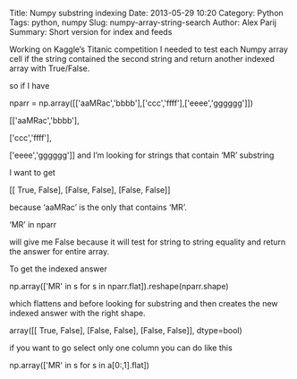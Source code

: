 Title: Numpy substring indexing
Date: 2013-05-29 10:20
Category: Python
Tags: python, numpy
Slug: numpy-array-string-search
Author: Alex Parij
Summary: Short version for index and feeds

Working on Kaggle’s Titanic competition I needed to test each Numpy array cell if the string contained the second string and return another indexed array with True/False.

so if I have

nparr = np.array([['aaMRac','bbbb'],['ccc','ffff'],['eeee','gggggg']])

[['aaMRac','bbbb'],

['ccc','ffff'],

['eeee','gggggg']]
and I’m looking for strings that contain ‘MR’ substring

I want to get

[[ True, False],
[False, False],
[False, False]]

because ‘aaMRac’  is the only that contains ‘MR’.

‘MR’ in nparr

will give me False because it will test for string to string equality and return the answer for entire array.

To get the indexed answer

np.array(['MR' in s for s in nparr.flat]).reshape(nparr.shape)

which flattens and before looking for substring and then creates the new indexed answer with the right shape.

array([[ True, False],
[False, False],
[False, False]], dtype=bool)

 

if you want to go select only one column  you can do like this

np.array(['MR' in s for s in a[0:,1].flat])
